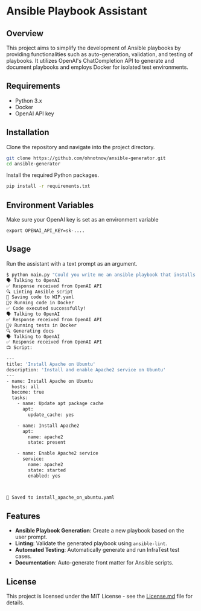 # Ansible Playbook Assistant

## Overview
This project aims to simplify the development of Ansible playbooks by providing functionalities such as auto-generation, validation, and testing of playbooks. It utilizes OpenAI's ChatCompletion API to generate and document playbooks and employs Docker for isolated test environments.

## Requirements
- Python 3.x
- Docker
- OpenAI API key

## Installation
Clone the repository and navigate into the project directory.
```bash
git clone https://github.com/ohnotnow/ansible-generator.git
cd ansible-generator
```

Install the required Python packages.
```bash
pip install -r requirements.txt
```

## Environment Variables
Make sure your OpenAI key is set as an environment variable
```env
export OPENAI_API_KEY=sk-....
```

## Usage
Run the assistant with a text prompt as an argument.
```bash
$ python main.py "Could you write me an ansible playbook that installs apache on ubuntu?"
🗣️ Talking to OpenAI
✅ Response received from OpenAI API
🔍 Linting Ansible script
💾 Saving code to WIP.yaml
🏃‍♀️ Running code in Docker
✅ Code executed successfully!
🗣️ Talking to OpenAI
✅ Response received from OpenAI API
🏃‍♀️ Running tests in Docker
🔍 Generating docs
🗣️ Talking to OpenAI
✅ Response received from OpenAI API
📺 Script:

---
title: 'Install Apache on Ubuntu'
description: 'Install and enable Apache2 service on Ubuntu'
---
- name: Install Apache on Ubuntu
  hosts: all
  become: true
  tasks:
    - name: Update apt package cache
      apt:
        update_cache: yes

    - name: Install Apache2
      apt:
        name: apache2
        state: present

    - name: Enable Apache2 service
      service:
        name: apache2
        state: started
        enabled: yes



💾 Saved to install_apache_on_ubuntu.yaml
```

## Features
- **Ansible Playbook Generation**: Create a new playbook based on the user prompt.
- **Linting**: Validate the generated playbook using `ansible-lint`.
- **Automated Testing**: Automatically generate and run InfraTest test cases.
- **Documentation**: Auto-generate front matter for Ansible scripts.

## License
This project is licensed under the MIT License - see the [License.md](License.md) file for details.
